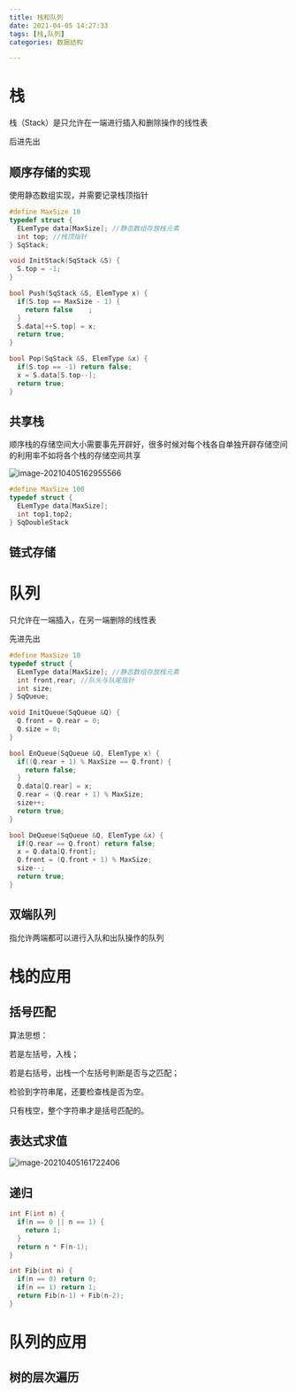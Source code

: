 ```yaml
---
title: 栈和队列
date: 2021-04-05 14:27:33
tags: [栈,队列]
categories: 数据结构

---
```


# 栈

栈（Stack）是只允许在一端进行插入和删除操作的线性表

后进先出

## 顺序存储的实现

使用静态数组实现，并需要记录栈顶指针

```c++
#define MaxSize 10
typedef struct {
  ELemType data[MaxSize]; //静态数组存放栈元素
  int top; //栈顶指针
} SqStack;

void InitStack(SqStack &S) {
  S.top = -1;
}

bool Push(SqStack &S, ElemType x) {
  if(S.top == MaxSize - 1) {
    return false	;
  }
  S.data[++S.top] = x;
  return true;
}

bool Pop(SqStack &S, ElemType &x) {
  if(S.top == -1) return false;
  x = S.data[S.top--];
  return true;
}
```

## 共享栈

顺序栈的存储空间大小需要事先开辟好，很多时候对每个栈各自单独开辟存储空间的利用率不如将各个栈的存储空间共享

![image-20210405162955566](https://tva1.sinaimg.cn/large/008eGmZEly1gp8y8g21vqj30ix09kq3w.jpg)

```c++
#define MaxSize 100
typedef struct {
  ELemType data[MaxSize]; 
  int top1,top2;
} SqDoubleStack
```

## 链式存储

# 队列

只允许在一端插入，在另一端删除的线性表

先进先出

```c++
#define MaxSize 10
typedef struct {
  ELemType data[MaxSize]; //静态数组存放栈元素
  int front,rear; //队头与队尾指针
  int size;
} SqQueue;

void InitQueue(SqQueue &Q) {
  Q.front = Q.rear = 0;
  Q.size = 0;
}

bool EnQueue(SqQueue &Q, ElemType x) {
  if((Q.rear + 1) % MaxSize == Q.front) {
    return false;
  }
  Q.data[Q.rear] = x;
  Q.rear = (Q.rear + 1) % MaxSize;
  size++;
  return true;
}

bool DeQueue(SqQueue &Q, ElemType &x) {
  if(Q.rear == Q.front) return false;
  x = Q.data[Q.front];
  Q.front = (Q.front + 1) % MaxSize;
  size--;
  return true;
}
```

## 双端队列

指允许两端都可以进行入队和出队操作的队列

# 栈的应用

## 括号匹配

算法思想：

若是左括号，入栈；

若是右括号，出栈一个左括号判断是否与之匹配；

检验到字符串尾，还要检查栈是否为空。

只有栈空，整个字符串才是括号匹配的。

## 表达式求值

![image-20210405161722406](https://tva1.sinaimg.cn/large/008eGmZEly1gp8xvewv91j30hw05agma.jpg)

## 递归

```c++
int F(int n) {
  if(n == 0 || n == 1) {
    return 1;
  }
  return n * F(n-1);
}

int Fib(int n) {
  if(n == 0) return 0;
  if(n == 1) return 1;
  return Fib(n-1) + Fib(n-2);
}
```

# 队列的应用

## 树的层次遍历

